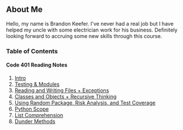 ## About Me

Hello, my name is Brandon Keefer. I've never had a real job but I have helped my uncle with some electrician work for
his business. Definitely looking forward to accruing some new skills through this course.

### Table of Contents

#### Code 401 Reading Notes

1. [Intro](./notes/intro.md)
2. [Testing & Modules](./notes/testing.md)
3. [Reading and Writing Files + Exceptions](./notes/readwrite.md)
4. [Classes and Objects + Recursive Thinking](./notes/class.md)
5. [Using Random Package, Risk Analysis, and Test Coverage](./notes/rand.md)
6. [Python Scope](./notes/scope.md)
7. [List Comprehension](./notes/comp.md)
8. [Dunder Methods](./notes/dunder.md)
